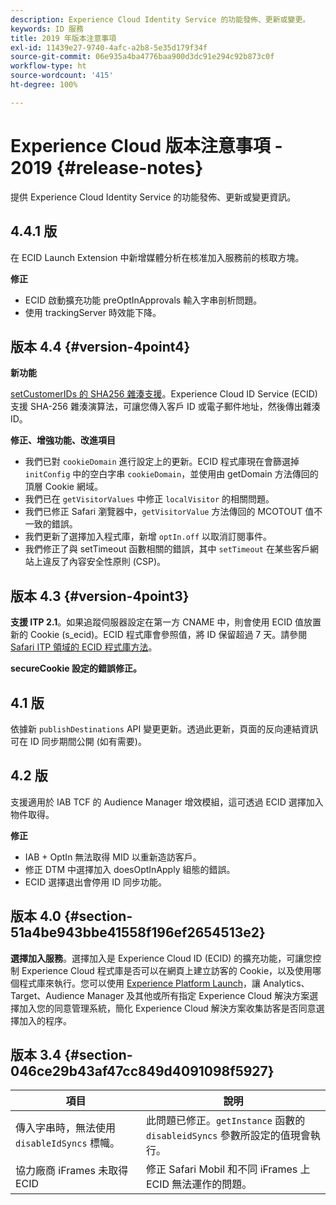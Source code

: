 ```yaml
---
description: Experience Cloud Identity Service 的功能發佈、更新或變更。
keywords: ID 服務
title: 2019 年版本注意事項
exl-id: 11439e27-9740-4afc-a2b8-5e35d179f34f
source-git-commit: 06e935a4ba4776baa900d3dc91e294c92b873c0f
workflow-type: ht
source-wordcount: '415'
ht-degree: 100%

---
```


# Experience Cloud 版本注意事項 - 2019 {#release-notes}

提供 Experience Cloud Identity Service 的功能發佈、更新或變更資訊。

## 4.4.1 版

在 ECID Launch Extension 中新增媒體分析在核准加入服務前的核取方塊。

**修正**

* ECID 啟動擴充功能 preOptInApprovals 輸入字串剖析問題。
* 使用 trackingServer 時效能下降。

## 版本 4.4 {#version-4point4}

**新功能**

[setCustomerIDs 的 SHA256 雜湊支援](/help/reference/hashing-support.md)。Experience Cloud ID Service (ECID) 支援 SHA-256 雜湊演算法，可讓您傳入客戶 ID 或電子郵件地址，然後傳出雜湊 ID。

**修正、增強功能、改進項目**

* 我們已對 `cookieDomain` 進行設定上的更新。ECID 程式庫現在會篩選掉 `initConfig` 中的空白字串 `cookieDomain`，並使用由 getDomain 方法傳回的頂層 Cookie 網域。
* 我們已在 `getVisitorValues` 中修正 `localVisitor` 的相關問題。
* 我們已修正 Safari 瀏覽器中，`getVisitorValue` 方法傳回的 MCOTOUT 值不一致的錯誤。
* 我們更新了選擇加入程式庫，新增 `optIn.off` 以取消訂閱事件。
* 我們修正了與 setTimeout 函數相關的錯誤，其中 `setTimeout` 在某些客戶網站上違反了內容安全性原則 (CSP)。

## 版本 4.3 {#version-4point3}

**支援 ITP 2.1**。如果追蹤伺服器設定在第一方 CNAME 中，則會使用 ECID 值放置新的 Cookie (s_ecid)。ECID 程式庫會參照值，將 ID 保留超過 7 天。請參閱 [Safari ITP 領域的 ECID 程式庫方法](/help/reference/ecid-library-methods.md)。

**secureCookie 設定的錯誤修正。**

## 4.1 版

依據新 `publishDestinations` API 變更更新。透過此更新，頁面的反向連結資訊可在 ID 同步期間公開 (如有需要)。

## 4.2 版

支援適用於 IAB TCF 的 Audience Manager 增效模組，這可透過 ECID 選擇加入物件取得。

**修正**

* IAB + OptIn 無法取得 MID 以重新造訪客戶。
* 修正 DTM 中選擇加入 doesOptInApply 組態的錯誤。
* ECID 選擇退出會停用 ID 同步功能。

## 版本 4.0 {#section-51a4be943bbe41558f196ef2654513e2}

**選擇加入服務**。選擇加入是 Experience Cloud ID (ECID) 的擴充功能，可讓您控制 Experience Cloud 程式庫是否可以在網頁上建立訪客的 Cookie，以及使用哪個程式庫來執行。您可以使用 [Experience Platform Launch](https://experienceleague.adobe.com/docs/launch/using/home.html?lang=zh-Hant)，讓 Analytics、Target、Audience Manager 及其他或所有指定 Experience Cloud 解決方案選擇加入您的同意管理系統，簡化 Experience Cloud 解決方案收集訪客是否同意選擇加入的程序。

## 版本 3.4 {#section-046ce29b43af47cc849d4091098f5927}

| 項目 | 說明 |
|---|---|
| 傳入字串時，無法使用 `disableIdSyncs` 標幟。 | 此問題已修正。`getInstance` 函數的 `disableidSyncs` 參數所設定的值現會執行。 |
| 協力廠商 iFrames 未取得 ECID | 修正 Safari Mobil 和不同 iFrames 上 ECID 無法運作的問題。 |
